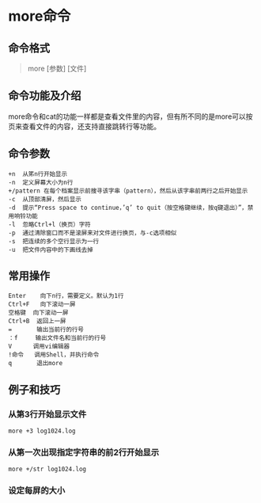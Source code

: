 # more命令 #

## 命令格式 ##
> more [参数] [文件]

## 命令功能及介绍 ##
more命令和cat的功能一样都是查看文件里的内容，但有所不同的是more可以按页来查看文件的内容，还支持直接跳转行等功能。

## 命令参数 ##
```
+n  从笫n行开始显示
-n  定义屏幕大小为n行
+/pattern 在每个档案显示前搜寻该字串（pattern），然后从该字串前两行之后开始显示  
-c  从顶部清屏，然后显示
-d  提示“Press space to continue，’q’ to quit（按空格键继续，按q键退出）”，禁用响铃功能
-l  忽略Ctrl+l（换页）字符
-p  通过清除窗口而不是滚屏来对文件进行换页，与-c选项相似
-s  把连续的多个空行显示为一行
-u  把文件内容中的下画线去掉
```

## 常用操作 ##
```
Enter    向下n行，需要定义。默认为1行
Ctrl+F   向下滚动一屏
空格键  向下滚动一屏
Ctrl+B  返回上一屏
=       输出当前行的行号
：f     输出文件名和当前行的行号
V      调用vi编辑器
!命令   调用Shell，并执行命令
q       退出more
```

## 例子和技巧 ##

### 从第3行开始显示文件 ###
    more +3 log1024.log

### 从第一次出现指定字符串的前2行开始显示 ###
    more +/str log1024.log

### 设定每屏的大小 ###
